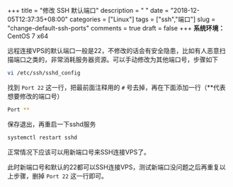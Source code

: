 +++
title = "修改 SSH 默认端口"
description = " "
date = "2018-12-05T12:37:35+08:00"
categories = ["Linux"]
tags = ["ssh","端口"]
slug = "change-default-ssh-ports"
comments = true
draft = false
+++
**系统环境：** CentOS 7 x64

远程连接VPS的默认端口一般是22，不修改的话会有安全隐患，比如有人恶意扫描端口之类的，非常消耗服务器资源。可以手动修改为其他端口号，步骤如下

```bash
vi /etc/ssh/sshd_config
```

找到 `Port 22` 这一行，把最前面注释用的 `#` 号去掉，再在下面添加一行（**代表想要修改的端口号）

```bash
Port **
```

保存退出，再重启一下sshd服务

```bash
systemctl restart sshd
```

正常情况下应该可以用新端口号来SSH连接VPS了。

此时新端口号和默认的22都可以SSH连接VPS，测试新端口没问题之后再重复以上步骤，删掉 `Port 22` 这一行即可。